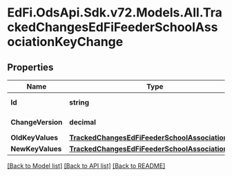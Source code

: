 # EdFi.OdsApi.Sdk.v72.Models.All.TrackedChangesEdFiFeederSchoolAssociationKeyChange

## Properties

Name | Type | Description | Notes
------------ | ------------- | ------------- | -------------
**Id** | **string** | Resource identifier | [optional] 
**ChangeVersion** | **decimal** | Change version | [optional] 
**OldKeyValues** | [**TrackedChangesEdFiFeederSchoolAssociationKey**](TrackedChangesEdFiFeederSchoolAssociationKey.md) |  | [optional] 
**NewKeyValues** | [**TrackedChangesEdFiFeederSchoolAssociationKey**](TrackedChangesEdFiFeederSchoolAssociationKey.md) |  | [optional] 

[[Back to Model list]](../README.md#documentation-for-models) [[Back to API list]](../README.md#documentation-for-api-endpoints) [[Back to README]](../README.md)

